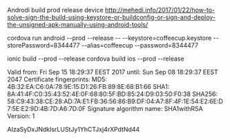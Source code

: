 Androdi build prod release device
http://mehedi.info/2017/01/22/how-to-solve-sign-the-build-using-keystore-or-buildconfig-or-sign-and-deploy-the-unsigned-apk-manually-using-android-tools/


cordova run android --prod --release -- --keystore=coffeecup.keystore --storePassword=8344477 --alias=coffeecup --password=8344477




ionic build --prod --release
cordova build ios --prod --release





Valid from: Fri Sep 15 18:29:37 EEST 2017 until: Sun Sep 08 18:29:37 EEST 2047
Certificate fingerprints:
	 MD5:  4B:32:EA:C6:0A:78:9E:15:D1:26:FB:89:8E:68:B1:66
	 SHA1: 8A:41:4F:C0:35:43:52:4E:0F:68:80:5F:BD:85:24:D9:03:50:F0:38
	 SHA256: 58:C9:43:38:CE:28:AD:7A:E1:FB:36:56:86:B9:DF:04:A7:8F:4F:1E:54:E2:6E:D7:5E:E2:9D:4B:7D:A6:7D:0F
	 Signature algorithm name: SHA1withRSA
	 Version: 1


AIzaSyDxJNdkIsrLUStJy1YhCTJxj4rXPdtNd44